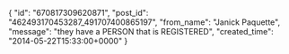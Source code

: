  {
   "id": "670817309620871",
   "post_id": "462493170453287_491707400865197",
   "from_name": "Janick Paquette",
   "message": "they have a PERSON that is REGISTERED",
   "created_time": "2014-05-22T15:33:00+0000"
 }

